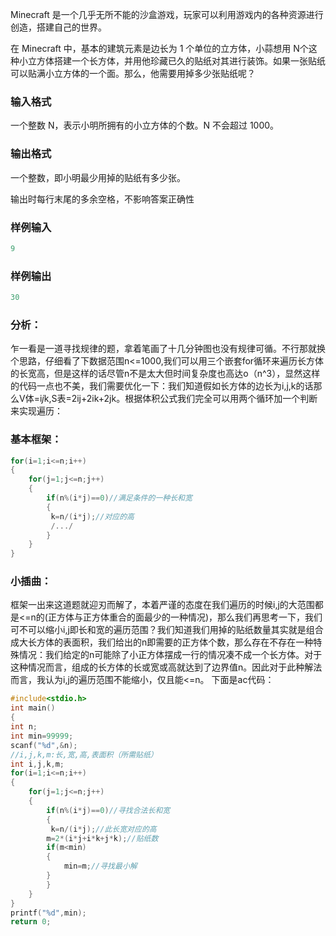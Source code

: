 Minecraft 是一个几乎无所不能的沙盒游戏，玩家可以利用游戏内的各种资源进行创造，搭建自己的世界。

在 Minecraft 中，基本的建筑元素是边长为 1 个单位的立方体，小蒜想用 N个这种小立方体搭建一个长方体，并用他珍藏已久的贴纸对其进行装饰。如果一张贴纸可以贴满小立方体的一个面。那么，他需要用掉多少张贴纸呢？

### 输入格式

一个整数 N，表示小明所拥有的小立方体的个数。N 不会超过 1000。

### 输出格式

一个整数，即小明最少用掉的贴纸有多少张。

输出时每行末尾的多余空格，不影响答案正确性

### 样例输入

```c
9
```

### 样例输出

```c
30
```
### **分析：**
乍一看是一道寻找规律的题，拿着笔画了十几分钟图也没有规律可循。不行那就换个思路，仔细看了下数据范围n<=1000,我们可以用三个嵌套for循环来遍历长方体的长宽高，但是这样的话尽管n不是太大但时间复杂度也高达o（n^3），显然这样的代码一点也不美，我们需要优化一下：我们知道假如长方体的边长为i,j,k的话那么V体=i*j*k,S表=2ij+2ik+2jk。根据体积公式我们完全可以用两个循环加一个判断来实现遍历：
### **基本框架：**



```c
for(i=1;i<=n;i++)
{
    for(j=1;j<=n;j++)
    {
        if(n%(i*j)==0)//满足条件的一种长和宽
        {
         k=n/(i*j);//对应的高
         /.../
        }
    }
}
```
### **小插曲：**
框架一出来这道题就迎刃而解了，本着严谨的态度在我们遍历的时候i,j的大范围都是<=n的(正方体与正方体重合的面最少的一种情况)，那么我们再思考一下，我们可不可以缩小i,j即长和宽的遍历范围？我们知道我们用掉的贴纸数量其实就是组合成大长方体的表面积，我们给出的n即需要的正方体个数，那么存在不存在一种特殊情况：我们给定的n可能除了小正方体摆成一行的情况凑不成一个长方体。对于这种情况而言，组成的长方体的长或宽或高就达到了边界值n。因此对于此种解法而言，我认为i,j的遍历范围不能缩小，仅且能<=n。
下面是ac代码：

```c
#include<stdio.h>
int main()
{
int n;
int min=99999;
scanf("%d",&n);
//i,j,k,m:长,宽,高,表面积（所需贴纸）
int i,j,k,m;
for(i=1;i<=n;i++)
{
    for(j=1;j<=n;j++)
    {
        if(n%(i*j)==0)//寻找合法长和宽
        {
         k=n/(i*j);//此长宽对应的高
        m=2*(i*j+i*k+j*k);//贴纸数
        if(m<min)
        {
            min=m;//寻找最小解
        }
        }
    }
}
printf("%d",min);
return 0;
```
